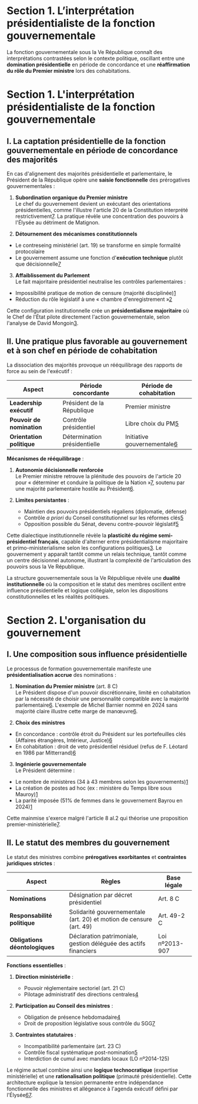 # Section 1. L’interprétation présidentialiste de la fonction gouvernementale

La fonction gouvernementale sous la Ve République connaît des interprétations contrastées selon le contexte politique, oscillant entre une **domination présidentielle** en période de concordance et une **réaffirmation du rôle du Premier ministre** lors des cohabitations.

# Section 1. L'interprétation présidentialiste de la fonction gouvernementale

## I. La captation présidentielle de la fonction gouvernementale en période de concordance des majorités

En cas d'alignement des majorités présidentielle et parlementaire, le Président de la République opère une **saisie fonctionnelle** des prérogatives gouvernementales :

1. **Subordination organique du Premier ministre**  
    Le chef du gouvernement devient un exécutant des orientations présidentielles, comme l'illustre l'article 20 de la Constitution interprété restrictivement[7](https://www.doc-du-juriste.com/blog/conseils-juridiques/gouvernement-execute-politique-president-republique-14-02-2018.html). La pratique révèle une concentration des pouvoirs à l'Élysée au détriment de Matignon.

2. **Détournement des mécanismes constitutionnels**
- Le contreseing ministériel (art. 19) se transforme en simple formalité protocolaire
- Le gouvernement assume une fonction d'**exécution technique** plutôt que décisionnelle[7](https://www.doc-du-juriste.com/blog/conseils-juridiques/gouvernement-execute-politique-president-republique-14-02-2018.html)
3. **Affaiblissement du Parlement**  
    Le fait majoritaire présidentiel neutralise les contrôles parlementaires :
- Impossibilité pratique de motion de censure (majorité disciplinée)[1](https://aideauxtd.com/le-fait-majoritaire/)
- Réduction du rôle législatif à une « chambre d'enregistrement »[2](http://blog.juspoliticum.com/2021/11/09/carence-du-controle-parlementaire-et-controle-politique-par-les-experts-a-propos-de-la-mission-devaluation-de-lexecutif-sur-la-gestion-de-la-crise-due-au-covid-19-par-elina-lemai/)    

Cette configuration institutionnelle crée un **présidentialisme majoritaire** où le Chef de l'État pilote directement l'action gouvernementale, selon l'analyse de David Mongoin[3](http://blog.juspoliticum.com/2025/02/06/du-presidentialisme-majoritaire-au-primo-ministerialisme-minoritaire-quelques-breves-reflexions-sur-une-situation-politique-inedite-par-david-mongoin/).

## II. Une pratique plus favorable au gouvernement et à son chef en période de cohabitation

La dissociation des majorités provoque un rééquilibrage des rapports de force au sein de l'exécutif :

| Aspect                    | Période concordante          | Période de cohabitation                                                                                                                                                  |
| ------------------------- | ---------------------------- | ------------------------------------------------------------------------------------------------------------------------------------------------------------------------ |
| **Leadership exécutif**   | Président de la République   | Premier ministre                                                                                                                                                         |
| **Pouvoir de nomination** | Contrôle présidentiel        | Libre choix du PM[5](https://www.village-justice.com/articles/les-contre-pouvoirs-pendant-cohabitation,50179.html)                                                       |
| **Orientation politique** | Détermination présidentielle | Initiative gouvernementale[6](https://www.doc-du-juriste.com/droit-public-et-international/droit-constitutionnel/dissertation/premier-ministre-cohabitation-459765.html) |

**Mécanismes de rééquilibrage** :
1. **Autonomie décisionnelle renforcée**  
	    Le Premier ministre retrouve la plénitude des pouvoirs de l'article 20 pour « déterminer et conduire la politique de la Nation »[7](https://www.doc-du-juriste.com/blog/conseils-juridiques/gouvernement-execute-politique-president-republique-14-02-2018.html), soutenu par une majorité parlementaire hostile au Président[6](https://www.doc-du-juriste.com/droit-public-et-international/droit-constitutionnel/dissertation/premier-ministre-cohabitation-459765.html).
	
2. **Limites persistantes** :
	- Maintien des pouvoirs présidentiels régaliens (diplomatie, défense)
	- Contrôle _a priori_ du Conseil constitutionnel sur les réformes clés[5](https://www.village-justice.com/articles/les-contre-pouvoirs-pendant-cohabitation,50179.html)
	- Opposition possible du Sénat, devenu contre-pouvoir législatif[5](https://www.village-justice.com/articles/les-contre-pouvoirs-pendant-cohabitation,50179.html)
    
Cette dialectique institutionnelle révèle la **plasticité du régime semi-présidentiel français**, capable d'alterner entre présidentialisme majoritaire et primo-ministerialisme selon les configurations politiques[3](http://blog.juspoliticum.com/2025/02/06/du-presidentialisme-majoritaire-au-primo-ministerialisme-minoritaire-quelques-breves-reflexions-sur-une-situation-politique-inedite-par-david-mongoin/). Le gouvernement y apparaît tantôt comme un relais technique, tantôt comme un centre décisionnel autonome, illustrant la complexité de l'articulation des pouvoirs sous la Ve République.

La structure gouvernementale sous la Ve République révèle une **dualité institutionnelle** où la composition et le statut des membres oscillent entre influence présidentielle et logique collégiale, selon les dispositions constitutionnelles et les réalités politiques.

# Section 2. L'organisation du gouvernement
## I. Une composition sous influence présidentielle
Le processus de formation gouvernementale manifeste une **présidentialisation accrue** des nominations :
1. **Nomination du Premier ministre** (art. 8 C)  
    Le Président dispose d'un pouvoir discrétionnaire, limité en cohabitation par la nécessité de choisir une personnalité compatible avec la majorité parlementaire[6](https://actu.dalloz-etudiant.fr/a-la-une/article/le-premier-ministre-et-le-gouvernement-sous-la-ve/h/3e2df599d45b72906da8240a1c94d7fe.html). L'exemple de Michel Barnier nommé en 2024 sans majorité claire illustre cette marge de manœuvre[6](https://actu.dalloz-etudiant.fr/a-la-une/article/le-premier-ministre-et-le-gouvernement-sous-la-ve/h/3e2df599d45b72906da8240a1c94d7fe.html).

2. **Choix des ministres**
- En concordance : contrôle étroit du Président sur les portefeuilles clés (Affaires étrangères, Intérieur, Justice)[6](https://actu.dalloz-etudiant.fr/a-la-une/article/le-premier-ministre-et-le-gouvernement-sous-la-ve/h/3e2df599d45b72906da8240a1c94d7fe.html)
- En cohabitation : droit de veto présidentiel résiduel (refus de F. Léotard en 1986 par Mitterrand)[6](https://actu.dalloz-etudiant.fr/a-la-une/article/le-premier-ministre-et-le-gouvernement-sous-la-ve/h/3e2df599d45b72906da8240a1c94d7fe.html)

3. **Ingénierie gouvernementale**  
    Le Président détermine :
- Le nombre de ministères (34 à 43 membres selon les gouvernements)[1](https://fr.wikipedia.org/wiki/Gouvernement_de_la_R%C3%A9publique_fran%C3%A7aise)
- La création de postes ad hoc (ex : ministère du Temps libre sous Mauroy)[1](https://fr.wikipedia.org/wiki/Gouvernement_de_la_R%C3%A9publique_fran%C3%A7aise)
- La parité imposée (51% de femmes dans le gouvernement Bayrou en 2024)[1](https://fr.wikipedia.org/wiki/Gouvernement_de_la_R%C3%A9publique_fran%C3%A7aise)

Cette mainmise s'exerce malgré l'article 8 al.2 qui théorise une proposition premier-ministérielle[7](https://www.info.gouv.fr/quest-ce-quun-gouvernement).

## II. Le statut des membres du gouvernement
Le statut des ministres combine **prérogatives exorbitantes** et **contraintes juridiques strictes** :

| Aspect                         | Règles                                                              | Base légale    |
| ------------------------------ | ------------------------------------------------------------------- | -------------- |
| **Nominations**                | Désignation par décret présidentiel                                 | Art. 8 C       |
| **Responsabilité politique**   | Solidarité gouvernementale (art. 20) et motion de censure (art. 49) | Art. 49-2 C    |
| **Obligations déontologiques** | Déclaration patrimoniale, gestion déléguée des actifs financiers    | Loi nº2013-907 |

**Fonctions essentielles** :
1. **Direction ministérielle** :
	- Pouvoir réglementaire sectoriel (art. 21 C)
	- Pilotage administratif des directions centrales[4](https://www.studyrama.com/formations/fiches-metiers/fonction-publique-management-public/ministre)

2. **Participation au Conseil des ministres** :
	- Obligation de présence hebdomadaire[4](https://www.studyrama.com/formations/fiches-metiers/fonction-publique-management-public/ministre)
	- Droit de proposition législative sous contrôle du SGG[7](https://www.info.gouv.fr/quest-ce-quun-gouvernement)

3. **Contraintes statutaires** :
	- Incompatibilité parlementaire (art. 23 C)
	- Contrôle fiscal systématique post-nomination[5](https://encyclopedie.wikiterritorial.cnfpt.fr/xwiki/bin/view/fiches/La%20responsabilit%C3%A9%20du%20gouvernement/)
	- Interdiction de cumul avec mandats locaux (LO nº2014-125)
    
Le régime actuel combine ainsi une **logique technocratique** (expertise ministérielle) et une **rationalisation politique** (primauté présidentielle). Cette architecture explique la tension permanente entre indépendance fonctionnelle des ministres et allégeance à l'agenda exécutif défini par l'Élysée[6](https://actu.dalloz-etudiant.fr/a-la-une/article/le-premier-ministre-et-le-gouvernement-sous-la-ve/h/3e2df599d45b72906da8240a1c94d7fe.html)[7](https://www.info.gouv.fr/quest-ce-quun-gouvernement).